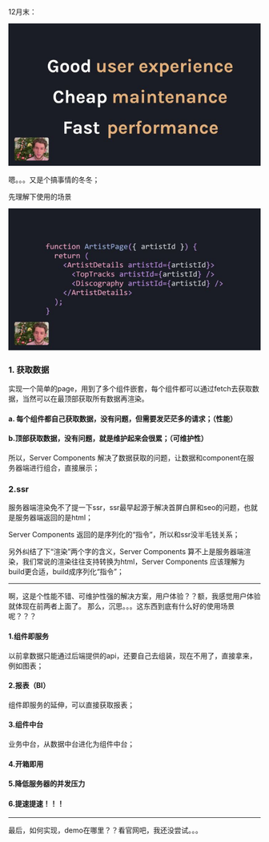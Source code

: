 12月末：

![20201224163550](./image/20201224163550.png)

嗯。。。又是个搞事情的冬冬；

先理解下使用的场景

![20201224164141](./image/20201224164141.png)

### 1. 获取数据
实现一个简单的page，用到了多个组件嵌套，每个组件都可以通过fetch去获取数据，当然可以在最顶部获取所有数据再渲染。

#### a. 每个组件都自己获取数据，没有问题，但需要发茫茫多的请求；（性能）
#### b.顶部获取数据，没有问题，就是维护起来会很累；（可维护性）

所以，Server Components 解决了数据获取的问题，让数据和component在服务器端进行组合，直接展示；

### 2.ssr
服务器端渲染免不了提一下ssr，ssr最早起源于解决首屏白屏和seo的问题，也就是服务器端返回的是html；

Server Components 返回的是序列化的“指令”，所以和ssr没半毛钱关系；

另外纠结了下“渲染”两个字的含义，Server Components 算不上是服务器端渲染，我们常说的渲染往往支持转换为html，Server Components 应该理解为build更合适，build成序列化“指令”；

---

啊，这是个性能不错、可维护性强的解决方案，用户体验？？额，我感觉用户体验就体现在前两者上面了。
那么，沉思。。。这东西到底有什么好的使用场景呢？？？
#### 1.组件即服务
以前拿数据只能通过后端提供的api，还要自己去组装，现在不用了，直接拿来，例如图表；
#### 2.报表（BI）
组件即服务的延伸，可以直接获取报表；
#### 3.组件中台
业务中台，从数据中台进化为组件中台；
#### 4.开箱即用
#### 5.降低服务器的并发压力
#### 6.提速提速！！！

---
最后，如何实现，demo在哪里？？看官网吧，我还没尝试。。。

